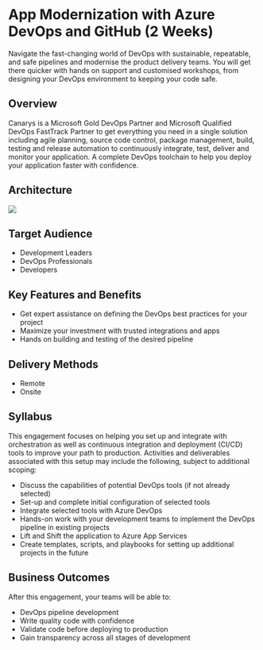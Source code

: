 # App Modernization with Azure DevOps and GitHub (2 Weeks)

Navigate the fast-changing world of DevOps with sustainable, repeatable, and safe pipelines and modernise the product delivery teams. You will get there quicker with hands on support and customised workshops, from designing your DevOps environment to keeping your code safe.

## Overview

Canarys is a Microsoft Gold DevOps Partner and Microsoft Qualified DevOps FastTrack Partner to get everything you need in a single solution including agile planning, source code control, package management, build, testing and release automation to continuously integrate, test, deliver and monitor your application. A complete DevOps toolchain to help you deploy your application faster with confidence.

## Architecture

![](media/devsecops-in-azure.png)

## Target Audience

- Development Leaders
- DevOps Professionals
- Developers

## Key Features and Benefits

- Get expert assistance on defining the DevOps best practices for your project
- Maximize your investment with trusted integrations and apps
- Hands on building and testing of the desired pipeline

## Delivery Methods

- Remote
- Onsite

## Syllabus

This engagement focuses on helping you set up and integrate with orchestration as well as continuous integration and deployment (CI/CD) tools to improve your path to production. Activities and deliverables associated with this setup may include the following, subject to additional scoping:

- Discuss the capabilities of potential DevOps tools (if not already selected)
- Set-up and complete initial configuration of selected tools
- Integrate selected tools with Azure DevOps
- Hands-on work with your development teams to implement the DevOps pipeline in existing projects
- Lift and Shift the application to Azure App Services
- Create templates, scripts, and playbooks for setting up additional projects in the future

## Business Outcomes

After this engagement, your teams will be able to:

- DevOps pipeline development
- Write quality code with confidence
- Validate code before deploying to production
- Gain transparency across all stages of development

